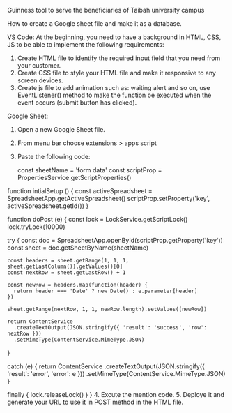 Guinness tool to serve the beneficiaries of Taibah university campus

How to create a Google sheet file and make it as a database.

VS Code:
At the beginning, you need to have a background in HTML, CSS, JS to be able to implement the following requirements:
 1. Create HTML file to identify the required input field that you need from your customer.
 2. Create CSS file to style your HTML file and make it responsive to any screen devices.
 3. Create js file to add animation such as: waiting alert and so on, use EventListener() method to make the function be executed when the event occurs (submit button has clicked).

Google Sheet:

1. Open a new Google Sheet file.
2. From menu bar choose extensions > apps script
3. Paste the following code:
   
   const sheetName = 'form data'
const scriptProp = PropertiesService.getScriptProperties()

function intialSetup () {
  const activeSpreadsheet = SpreadsheetApp.getActiveSpreadsheet()
  scriptProp.setProperty('key', activeSpreadsheet.getId())
}

function doPost (e) {
  const lock = LockService.getScriptLock()
  lock.tryLock(10000)

  try {
    const doc = SpreadsheetApp.openById(scriptProp.getProperty('key'))
    const sheet = doc.getSheetByName(sheetName)

    const headers = sheet.getRange(1, 1, 1, sheet.getLastColumn()).getValues()[0]
    const nextRow = sheet.getLastRow() + 1

    const newRow = headers.map(function(header) {
      return header === 'Date' ? new Date() : e.parameter[header]
    })

    sheet.getRange(nextRow, 1, 1, newRow.length).setValues([newRow])

    return ContentService
      .createTextOutput(JSON.stringify({ 'result': 'success', 'row': nextRow }))
      .setMimeType(ContentService.MimeType.JSON)
  }

  catch (e) {
    return ContentService
      .createTextOutput(JSON.stringify({ 'result': 'error', 'error': e }))
      .setMimeType(ContentService.MimeType.JSON)
  }

  finally {
    lock.releaseLock()
  }
}
 4. Excute the mention code.
 5. Deploye it and generate your URL to use it in POST method in the HTML file.

 
